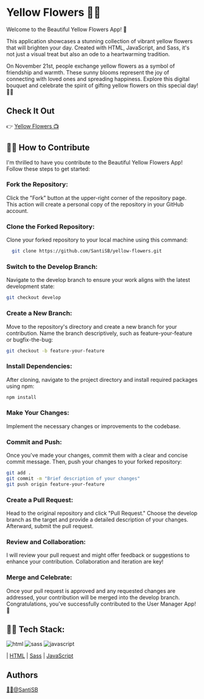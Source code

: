 # Yellow Flowers 🌼💛

Welcome to the Beautiful Yellow Flowers App! 👋

This application showcases a stunning collection of vibrant yellow flowers that will brighten your day. Created with HTML, JavaScript, and Sass, it's not just a visual treat but also an ode to a heartwarming tradition.

On November 21st, people exchange yellow flowers as a symbol of friendship and warmth. These sunny blooms represent the joy of connecting with loved ones and spreading happiness. Explore this digital bouquet and celebrate the spirit of gifting yellow flowers on this special day! 🌼💛

## Check It Out
👉 [Yellow Flowers 📺](https://santisb.github.io/yellow-flowers/) 

## 👨‍💻 How to Contribute
I'm thrilled to have you contribute to the Beautiful Yellow Flowers App!
Follow these steps to get started:

### Fork the Repository: 
Click the "Fork" button at the upper-right corner of the repository page. This action will create a personal copy of the repository in your GitHub account.

### Clone the Forked Repository: 
Clone your forked repository to your local machine using this command:

```bash
  git clone https://github.com/SantiSB/yellow-flowers.git
```

### Switch to the Develop Branch: 
Navigate to the develop branch to ensure your work aligns with the latest development state:

```bash
git checkout develop
```

### Create a New Branch: 
Move to the repository's directory and create a new branch for your contribution. Name the branch descriptively, such as feature-your-feature or bugfix-the-bug:

```bash
git checkout -b feature-your-feature
```

### Install Dependencies: 
After cloning, navigate to the project directory and install required packages using npm:

```bash
npm install
```

### Make Your Changes: 
Implement the necessary changes or improvements to the codebase.

### Commit and Push: 
Once you've made your changes, commit them with a clear and concise commit message. Then, push your changes to your forked repository:

```bash
git add .
git commit -m "Brief description of your changes"
git push origin feature-your-feature
```
### Create a Pull Request: 
Head to the original repository and click "Pull Request." Choose the develop branch as the target and provide a detailed description of your changes. Afterward, submit the pull request.

### Review and Collaboration: 
I will review your pull request and might offer feedback or suggestions to enhance your contribution. Collaboration and iteration are key!

### Merge and Celebrate: 
Once your pull request is approved and any requested changes are addressed, your contribution will be merged into the develop branch. Congratulations, you've successfully contributed to the User Manager App! 🎉

## 👨‍💻 Tech Stack:

![html](https://github.com/SantiSB/yellow-flowers/assets/55597241/4b4476af-70ca-4a0d-bcaa-c1a657e4619a)
![sass](https://github.com/SantiSB/yellow-flowers/assets/55597241/f833e0bc-a529-4df0-aea0-908ffe9e5ee9)
![javascript](https://github.com/SantiSB/yellow-flowers/assets/55597241/8abfb2db-c6d1-49a6-9327-359afd5eb6bf)

 | [HTML](https://developer.mozilla.org/es/docs/Web/HTML)
 | [Sass](https://sass-lang.com/)
 | [JavaScript](https://developer.mozilla.org/es/docs/Web/JavaScript)

## Authors
[🐱‍💻@SantiSB](https://github.com/SantiSB)
